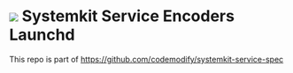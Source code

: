 # ![](https://fonts.gstatic.com/s/i/materialiconsoutlined/flare/v4/24px.svg) Systemkit Service Encoders Launchd
This repo is part of https://github.com/codemodify/systemkit-service-spec